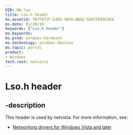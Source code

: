 ```yaml
---
UID: NA:lso
title: Lso.h header
ms.assetid: 7B7F072F-E4D8-40C0-BB82-5A5CFDE0CDEA
ms.date: 01/30/19
keywords: ["Lso.h header"]
ms.keywords: 
ms.prod: windows-hardware
ms.technology: windows-devices
ms.topic: portal
product:
- Windows
tech.root: netvista
---
```


# Lso.h header


## -description


This header is used by netvista. For more information, see:

- [Networking drivers for Windows Vista and later](../_netvista/index.md)

